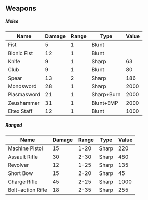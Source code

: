 Weapons
---

##### Melee
| Name | Damage | Range | Type | Value |
|---|---|---|---|---|
| Fist | 5 | 1 | Blunt |   |
| Bionic Fist | 12 | 1 | Blunt |   |
| Knife | 9 | 1 | Sharp | 63 |
| Club | 9 | 1 | Blunt | 80 |
| Spear | 13 | 2 | Sharp | 186 |
| Monosword | 28 | 1 | Sharp | 2000 |
| Plasmasword | 21 | 1 | Sharp+Burn | 2000 |
| Zeushammer | 31 | 1 | Blunt+EMP | 2000 |
| Eltex Staff | 12 | 1 | Blunt | 1000 |


##### Ranged
| Name | Damage | Range | Type | Value |
|---|---|---|---|---|
| Machine Pistol | 15 | 1-20 | Sharp | 220 |
| Assault Rifle | 30 | 2-30 | Sharp | 480 |
| Revolver | 12 | 1-25 | Sharp | 135 |
| Short Bow | 15 | 2-20 | Sharp | 45 |
| Charge Rifle | 45 | 2-25 | Sharp | 1000 |
| Bolt-action Rifle | 18 | 2-35 | Sharp | 255 |